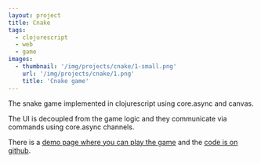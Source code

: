 ```yaml
---
layout: project
title: Cnake
tags:
  - clojurescript
  - web
  - game
images:
  - thumbnail: '/img/projects/cnake/1-small.png'
    url: '/img/projects/cnake/1.png'
    title: 'Cnake game'
---
```


The snake game implemented in clojurescript using core.async and canvas.

The UI is decoupled from the game logic and they communicate via commands
using core.async channels.

There is a [demo page where you can play the game][demo] and the [code is on github][code].

[demo]: https://chimeces.com/cnake
[code]: https://github.com/joakin/cnake
